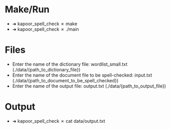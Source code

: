 # Make/Run
- ➜  kapoor_spell_check ✗ make
- ➜  kapoor_spell_check ✗ ./main

# Files
- Enter the name of the dictionary file: wordlist_small.txt (./data/{path_to_dictionary_file})
- Enter the name of the document file to be spell-checked: input.txt (./data/{path_to_document_to_be_spell_checked})
- Enter the name of the output file: output.txt (./data/{path_to_output_file})

# Output
- ➜  kapoor_spell_check ✗ cat data/output.txt